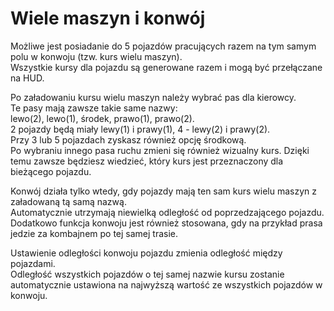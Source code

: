 # Wiele maszyn i konwój

  
Możliwe jest posiadanie do 5 pojazdów pracujących razem na tym samym polu w konwoju (tzw. kurs wielu maszyn).  
Wszystkie kursy dla pojazdu są generowane razem i mogą być przełączane na HUD.  

  
Po załadowaniu kursu wielu maszyn należy wybrać pas dla kierowcy.  
Te pasy mają zawsze takie same nazwy:  
lewo(2), lewo(1), środek, prawo(1), prawo(2).  
2 pojazdy będą miały lewy(1) i prawy(1), 4 - lewy(2) i prawy(2).  
Przy 3 lub 5 pojazdach zyskasz również opcję środkową.  
Po wybraniu innego pasa ruchu zmieni się również wizualny kurs. Dzięki temu zawsze będziesz wiedzieć, który kurs jest przeznaczony dla bieżącego pojazdu.  

  
Konwój działa tylko wtedy, gdy pojazdy mają ten sam kurs wielu maszyn z załadowaną tą samą nazwą.  
Automatycznie utrzymają niewielką odległość od poprzedzającego pojazdu.  
Dodatkowo funkcja konwoju jest również stosowana, gdy na przykład prasa jedzie za kombajnem po tej samej trasie.  

  
Ustawienie odległości konwoju pojazdu zmienia odległość między pojazdami.  
Odległość wszystkich pojazdów o tej samej nazwie kursu zostanie automatycznie ustawiona na najwyższą wartość ze wszystkich pojazdów w konwoju.  

